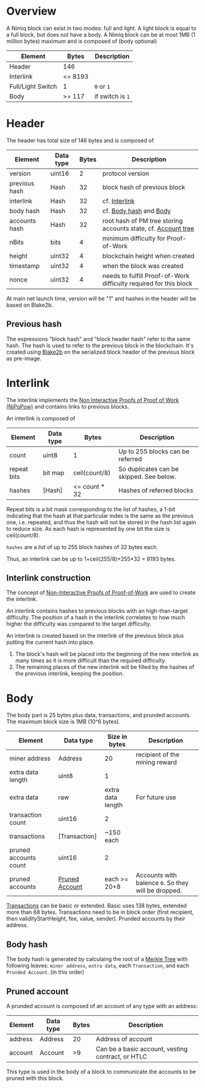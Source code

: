 # Overview
A Nimiq block can exist in two modes: full and light. A light block is equal to a full block, but does not have a body.
A Nimiq block can be at most 1MB (1 million bytes) maximum and is composed of (body optional)

| Element           | Bytes   | Description
|-------------------|---------|--------
| Header            | 146     |
| Interlink         | <= 8193 |
| Full/Light Switch | 1       | `0` or `1`
| Body              | >= 117  | if switch is `1`


# Header
The header has total size of 146 bytes and is composed of

| Element       | Data type | Bytes | Description                                                       |
|---------------|-----------|-------|-------------------------------------------------------------------|
| version       | uint16    | 2     | protocol version                                                  |
| previous hash | Hash      | 32    | block hash of previous block                                      |
| interlink     | Hash      | 32    | cf. [Interlink](#interlink)                                       |
| body hash     | Hash      | 32    | cf. [Body hash](#body-hash) and [Body](#body)                     |
| accounts hash | Hash      | 32    | root hash of PM tree storing accounts state, cf. [Account tree](accounts-tree.md) |
| nBits         | bits      | 4     | minimum difficulty for Proof-of-Work                              |
| height        | uint32    | 4     | blockchain height when created                                    |
| timestamp     | uint32    | 4     | when the block was created                                        |
| nonce         | uint32    | 4     | needs to fulfill Proof-of-Work difficulty required for this block |

At main net launch time, version will be "1" and hashes in the header will be based on Blake2b.

## Previous hash

The expressions "block hash" and "block header hash" refer to the same hash.
The hash is used to refer to the previous block in the blockchain.
It's created using [Blake2b](#hash) on the serialized block header of the previous block as pre-image.


# Interlink
The interlink implements the [Non Interactive Proofs of Proof of Work (NiPoPow)](https://eprint.iacr.org/2017/963.pdf) and contains links to previous blocks.

An interlink is composed of

| Element     | Data type    | Bytes         | Description                              |
|-------------|--------------|---------------|------------------------------------------|
| count       | uint8        | 1             | Up to 255 blocks can be referred         |
| repeat bits | bit map      | ceil(count/8) | So duplicates can be skipped. See below. |
| hashes      | [Hash]       | <= count * 32 | Hashes of referred blocks                |

Repeat bits is a bit mask corresponding to the list of hashes,
a 1-bit indicating that the hash at that particular index is the same as the previous one,
i.e. repeated, and thus the hash will not be stored in the hash list again to reduce size.
As each hash is represented by one bit the size is ceil(count/8).

`hashes` are a list of up to 255 block hashes of 32 bytes each.

Thus, an interlink can be up to 1+ceil(255/8)+255*32 = 8193 bytes.

## Interlink construction
The concept of [Non-Interactive Proofs of Proof-of-Work](https://eprint.iacr.org/2017/963.pdf) are used to create the interlink.

An interlink contains hashes to previous blocks with an high-than-target difficulty. The position of a hash in the interlink correlates to how much higher the difficulty was compared to the target difficulty.

An interlink is created based on the interlink of the previous block plus putting the current hash into place.

1. The block's hash will be placed into the beginning of the new interlink as many times as it is more difficult than the required difficulty.
2. The remaining places of the new interlink will be filled by the hashes of the previous interlink, keeping the position.

# Body
The body part is 25 bytes plus data, transactions, and prunded accounts.
The maximum block size is 1MB (10^6 bytes).

| Element               | Data type                     | Size in bytes     | Description                                         |
|-----------------------|-------------------------------|-------------------|-----------------------------------------------------|
| miner address         | Address                       | 20                | recipient of the mining reward                      |
| extra data length     | uint8                         | 1                 |                                                     |
| extra data            | raw                           | extra data length | For future use                                      |
| transaction count     | uint16                        | 2                 |                                                     |
| transactions          | [Transaction]                 | ~150 each         |                                                     |
| pruned accounts count | uint16                        | 2                 |                                                     |
| pruned accounts       | [Pruned Account](accounts.md) | each >= 20+8      | Accounts with balence `0`. So they will be dropped. |

[Transactions](./transactions) can be basic or extended.
Basic uses 138 bytes, extended more than 68 bytes.
Transactions need to be in block order (first recipient, then validityStartHeight, fee, value, sender).
Prunded accounts by their address.

## Body hash
The body hash is generated by calculaing the root of a [Merkle Tree](https://en.wikipedia.org/wiki/Merkle_tree) with following leaves: `miner address`, `extra data`, each `Transaction`, and each `Prunded Account`. (in this order)

## Pruned account
A prunded account is composed of an account of any type with an address:

| Element | Data type | Bytes | Description                                       |
|---------|-----------|-------|---------------------------------------------------|
| address | Address   | 20    | Address of account                                |
| account | Account   | >9    | Can be a basic account, vesting contract, or HTLC |

This type is used in the body of a block to communicate the accounts to be pruned with this block.

